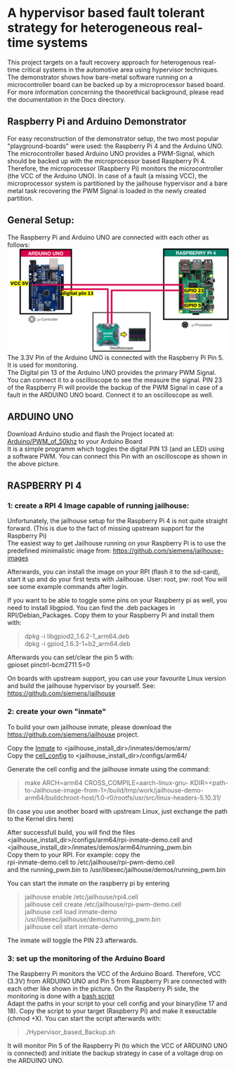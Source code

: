 # A hypervisor based fault tolerant strategy for heterogeneous real-time systems

This project targets on a fault recovery approach for heterogenous real-time critical systems in the automotive area using hypervisor techniques.
The demonstrator shows how bare-metal software running on a microcontroller board can be backed up by a microprocessor based board.
For more information concerning the theorethical background, please read the documentation in the Docs directory.                                                    

## Raspberry Pi and Arduino Demonstrator
For easy reconstruction of the demonstrator setup, the two most popular "playground-boards" were used: the Raspberry Pi 4 and the Arduino UNO.
The microcontroller based Arduino UNO provides a PWM-Signal, which should be backed up with the microprocessor based Raspberry Pi 4.
Therefore, the microprocessor (Raspberry Pi) monitors the microcontroller (the VCC of the Arduino UNO). In case of a fault (a missing VCC), the microprocessor system is partitioned by the jailhouse hypervisor and a bare metal task recovering the PWM Signal is loaded in the newly created partition.

## General Setup:
The Raspberry Pi and Arduino UNO are connected with each other as follows:
![Alt text](https://github.com/lej35340/Hypervisor_based_backup_demo/blob/main/Documentation/Experimental_Setup_Scheme.png)
The 3.3V Pin of the Arduino UNO is connected with the Raspberry Pi Pin 5. It is used for monitoring. <br>
The Digital pin 13 of the Arduino UNO provides the primary PWM Signal. You can connect it to a oscilloscope to see the measure the signal.
PIN 23 of the Raspberry Pi will provide the backup of the PWM Signal in case of a fault in the ARDUINO UNO board. Connect it to an oscilloscope as well.



## ARDUINO UNO
Download Arduino studio and flash the Project located at: [Arduino/PWM_of_50khz](Arduino) to your Arduino Board<br>
It is a simple programm which toggles the digital PIN 13 (and an LED) using a software PWM. You can connect this Pin with an oscilloscope as shown in the above picture.


## RASPBERRY PI 4
### 1: create a RPI 4 Image capable of running jailhouse:

Unfortunately, the jailhouse setup for the Raspberry Pi 4 is not quite straight forward. (This is due to the fact of missing upstream support for the Raspberry Pi) <br>
The easiest way to get Jailhouse running on your Raspberry Pi is to use the predefined minimalistic image from:
https://github.com/siemens/jailhouse-images

Afterwards, you can install the image on your RPI (flash it to the sd-card), start it up and do your first tests with Jailhouse.
User: root, pw: root
You will see some example commands after login.

If you want to be able to toggle some pins on your Raspberry pi as well, you need to install libgpiod. You can find the .deb packages in RPI/Debian_Packages. Copy them to your Raspberry Pi and install them with: <br>
> dpkg -i libgpiod2_1.6.2-1_arm64.deb <br>
> dpkg -i gpiod_1.6.3-1+b2_arm64.deb

Afterwards you can set/clear the pin 5 with: <br>
gpioset pinctrl-bcm2711 5=0

On boards with upstream support, you can use your favourite Linux version and build the jailhouse hypervisor by yourself. See:
https://github.com/siemens/jailhouse


### 2: create your own "inmate"

To build your own jailhouse inmate, please download the 
https://github.com/siemens/jailhouse
project.

Copy the [Inmate](RPI/Jailhouse_inmate/running_pwm.c) to <jailhouse_install_dir>/inmates/demos/arm/ <br>
Copy the [cell_config](RPI/Jailhouse_inmate/rpi-inmate-demo.c) to <jailhouse_install_dir>/configs/arm64/ <br>

Generate the cell config and the jailhouse inmate using the command:
> make ARCH=arm64 CROSS_COMPILE=aarch-linux-gnu- KDIR=\<path-to-Jailhouse-image-from-1\>/build/tmp/work/jailhouse-demo-arm64/buildchroot-host/1.0-r0/rootfs/usr/src/linux-headers-5.10.31/ <br>

  (In case you use another board with upstream Linux, just exchange the path to the Kernel dirs here)

After successfull build, you will find the files <jailhouse_install_dir>/configs/arm64/rpi-inmate-demo.cell and <jailhouse_install_dir>/inmates/demos/arm64/running_pwm.bin <br>
  Copy them to your RPI. For example: copy the <br>rpi-inmate-demo.cell to /etc/jailhouse/rpi-pwm-demo.cell <br> and the running_pwm.bin to /usr/libexec/jailhouse/demos/running_pwm.bin <br>
  
You can start the inmate on the raspberry pi by entering <br> 
  > jailhouse enable /etc/jailhouse/rpi4.cell <br> 
  > jailhouse cell create /etc/jailhouse/rpi-pwm-demo.cell <br> 
  > jailhouse cell load inmate-demo /usr/libexec/jailhouse/demos/running_pwm.bin <br> 
  > jailhouse cell start inmate-demo <br>  
  
The inmate will toggle the PIN 23 afterwards.

### 3: set up the monitoring of the Arduino Board
The Raspberry Pi monitors the VCC of the Arduino Board. Therefore, VCC (3.3V) from ARDUINO UNO and Pin 5 from Raspberry Pi are connected with each other like shown in the picture. On the Raspberry Pi side, the monitoring is done with a [bash script](RPI/Bash/Hypervisor_based_Backup.sh)
<br>
Adapt the paths in your script to your cell config and your binary(line 17 and 18).
Copy the script to your target (Raspberry Pi) and make it exeuctable (chmod +X).
You can start the script afterwards with: <br>
>./Hypervisor_based_Backup.sh<br>

It will monitor Pin 5 of the Raspberry Pi (to which the VCC of ARDUINO UNO is connected) and initiate the backup strategy in case of a voltage drop on the ARDUINO UNO.
